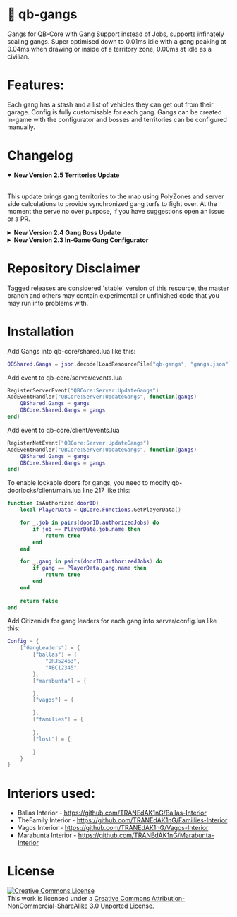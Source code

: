 # 🔪 **qb-gangs**
Gangs for QB-Core with Gang Support instead of Jobs, supports infinately scaling gangs. Super optimised down to 0.01ms idle with a gang peaking at 0.04ms when drawing or inside of a territory zone, 0.00ms at idle as a civilian.

# Features:

Each gang has a stash and a list of vehicles they can get out from their garage. Config is fully customisable for each gang. Gangs can be created in-game with the configurator and bosses and territories can be configured manually.

# Changelog

<details open>
	<summary> <b>New Version 2.5 Territories Update </b> </summary> <br>

This update brings gang territories to the map using PolyZones and server side calculations to provide synchronized gang turfs to fight over. At the moment the serve no over purpose, if you have suggestions open an issue or a PR.
</details>

<details>
<summary> <b>New Version 2.4 Gang Boss Update </b> </summary> <br>

- Gang bosses can now be configured in `shared/leaders.lua` and they can hire/fire new members
</details>

<details>
<summary> <b> New Version 2.3 In-Game Gang Configurator </b> </summary> <br>

- To begin creating a gang use `/creategang [name] [description]` to start the process, use `/placestash` to place the gang stash and `/placegarage` to place the gang garage using the In-Game configurator to chose the gang colours and vehicle list, when you have placed both you can use `/finishgang` to complete it or use `/cancelgang` at any time to abort the process.

![Preview](https://i.imgur.com/vVr0n0W.jpg)

</details>

# Repository Disclaimer
Tagged releases are considered 'stable' version of this resource, the master branch and others may contain experimental or unfinished code that you may run into problems with.

# Installation
Add Gangs into qb-core/shared.lua like this:
```lua
QBShared.Gangs = json.decode(LoadResourceFile("qb-gangs", "gangs.json"))

```
Add event to qb-core/server/events.lua
```lua
RegisterServerEvent("QBCore:Server:UpdateGangs")
AddEventHandler("QBCore:Server:UpdateGangs", function(gangs)
	QBShared.Gangs = gangs
	QBCore.Shared.Gangs = gangs
end)
```
Add event to qb-core/client/events.lua
```lua
RegisterNetEvent("QBCore:Server:UpdateGangs")
AddEventHandler("QBCore:Server:UpdateGangs", function(gangs)
	QBShared.Gangs = gangs
	QBCore.Shared.Gangs = gangs
end)
```

To enable lockable doors for gangs, you need to modify qb-doorlocks/client/main.lua line 217 like this:
```lua
function IsAuthorized(doorID)
	local PlayerData = QBCore.Functions.GetPlayerData()

	for _,job in pairs(doorID.authorizedJobs) do
		if job == PlayerData.job.name then
			return true
		end
	end

	for _,gang in pairs(doorID.authorizedJobs) do
		if gang == PlayerData.gang.name then
			return true
		end
	end
	
	return false
end
```
Add Citizenids for gang leaders for each gang into server/config.lua like this:
```lua
Config = {
	["GangLeaders"] = {
		["ballas"] = {
			"ORJ52463",
			"ABC12345"
		},
		["marabunta"] = {

		},
		["vagos"] = {

		},
		["families"] = {
			
		},
		["lost"] = {

		}
	}
}
```

# Interiors used:

- Ballas Interior - https://github.com/TRANEdAK1nG/Ballas-Interior
- TheFamily Interior - https://github.com/TRANEdAK1nG/Famillies-Interior
- Vagos Interior - https://github.com/TRANEdAK1nG/Vagos-Interior
- Marabunta Interior - https://github.com/TRANEdAK1nG/Marabunta-Interior

# License
<a rel="license" href="http://creativecommons.org/licenses/by-nc-sa/3.0/"><img alt="Creative Commons License" style="border-width:0" src="https://i.creativecommons.org/l/by-nc-sa/3.0/88x31.png" /></a><br />This work is licensed under a <a rel="license" href="http://creativecommons.org/licenses/by-nc-sa/3.0/">Creative Commons Attribution-NonCommercial-ShareAlike 3.0 Unported License</a>.
